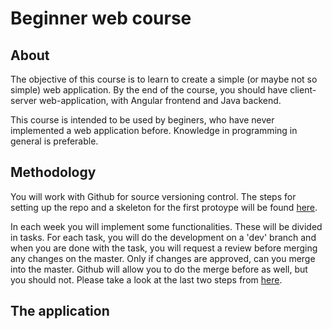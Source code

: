# Beginner web course

## About 
The objective of this course is to learn to create a simple (or maybe not so simple) web application. By the end of the course, you should have client-server web-application, with Angular frontend and Java backend.

This course is intended to be used by beginers, who have never implemented a web application before. Knowledge in programming in general is preferable.

## Methodology

You will work with Github for source versioning control. The steps for setting up the repo and a skeleton for the first protoype will be found [here](https://github.com/Ranapop/web-course/blob/master/weeks/week-1/setup.md).

In each week you will implement some functionalities. These will be divided in tasks. For each task, you will do the development on a 'dev' branch and when you are done with the task, you will request a review before merging any changes on the master. Only if changes are approved, can you merge into the master. Github will allow you to do the merge before as well, but you should not. Please take a look at the last two steps from [here](https://github.com/Ranapop/web-course/blob/master/weeks/week-1/setup.md).

## The application
